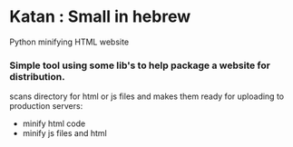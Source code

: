 # Katan : Small in hebrew
Python minifying HTML website

### Simple tool using some lib's to help package a website for distribution.

scans directory for html or js files and makes them ready for uploading to production servers:
- minify html code
- minify js files and html <script> tags
- removes inline css styles into new css file ( adds link to stylesheet in head )
- removes comments from html
- removes console.log commands from js

### Install
```
python setup.py install
```

### Running
```
python katan.py -i <input directory> -o <output directory>
```
### Requires
- htmlmin
- bs4
- jsmin
